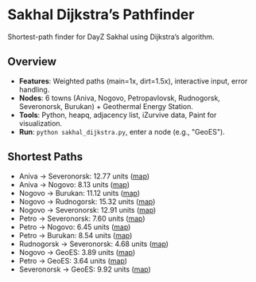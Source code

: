 # Sakhal Dijkstra’s Pathfinder
Shortest-path finder for DayZ Sakhal using Dijkstra’s algorithm.

## Overview
- **Features**: Weighted paths (main=1x, dirt=1.5x), interactive input, error handling.
- **Nodes**: 6 towns (Aniva, Nogovo, Petropavlovsk, Rudnogorsk, Severonorsk, Burukan) + Geothermal Energy Station.
- **Tools**: Python, heapq, adjacency list, iZurvive data, Paint for visualization.
- **Run**: `python sakhal_dijkstra.py`, enter a node (e.g., "GeoES").

## Shortest Paths
- Aniva → Severonorsk: 12.77 units ([map](maps/shortest_aniva_to_severonorsk.png))
- Aniva → Nogovo: 8.13 units ([map](maps/shortest_aniva_to_nogovo.png))
- Nogovo → Burukan: 11.12 units ([map](maps/shortest_nogovo_to_burukan.png))
- Nogovo → Rudnogorsk: 15.32 units ([map](maps/shortest_nogovo_to_rudnogorsk.png))
- Nogovo → Severonorsk: 12.91 units ([map](maps/shortest_nogovo_to_severonorsk.png))
- Petro → Severonorsk: 7.60 units ([map](maps/shortest_petro_to_severonorsk.png))
- Petro → Nogovo: 6.45 units ([map](maps/shortest_petro_to_nogovo.png))
- Petro → Burukan: 8.54 units ([map](maps/shortest_petro_to_burukan.png))
- Rudnogorsk → Severonorsk: 4.68 units ([map](maps/shortest_rudnogorsk_to_severonorsk.png))
- Nogovo → GeoES: 3.89 units ([map](maps/shortest_nogovo_to_geoes.png))
- Petro → GeoES: 3.64 units ([map](maps/shortest_petro_to_geoes.png))
- Severonorsk → GeoES: 9.92 units ([map](maps/shortest_severonorsk_to_geoes.png))
